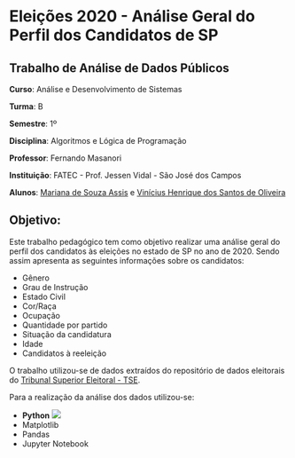 # Eleições 2020 - Análise Geral do Perfil dos Candidatos de SP

## Trabalho de Análise de Dados Públicos

**Curso**: Análise e Desenvolvimento de Sistemas

**Turma**: B

**Semestre**: 1º

**Disciplina**: Algoritmos e Lógica de Programação

**Professor**: Fernando Masanori

**Instituição**: FATEC - Prof. Jessen Vidal - São José dos Campos

**Alunos**: [Mariana de Souza Assis](https://github.com/mariana299) e [Vinícius Henrique dos Santos de Oliveira](https://github.com/vinicius-hso)

## Objetivo:

Este trabalho pedagógico tem como objetivo realizar uma análise geral do perfil dos candidatos às eleições no estado de SP no ano de 2020. Sendo assim apresenta as seguintes informações sobre os candidatos:

* Gênero
* Grau de Instrução
* Estado Civil
* Cor/Raça
* Ocupação
* Quantidade por partido
* Situação da candidatura
* Idade 
* Candidatos à reeleição

O trabalho utilizou-se de dados extraídos do repositório de dados eleitorais do [Tribunal Superior Eleitoral - TSE](https://www.tse.jus.br/eleicoes/estatisticas/repositorio-de-dados-eleitorais-1).

Para a realização da análise dos dados utilizou-se:

* **Python** 
![](https://github.com/vinicius-hso/eleicoes-2020-analise-candidatos-SP/blob/main/python_logo.png)
* Matplotlib
* Pandas
* Jupyter Notebook
